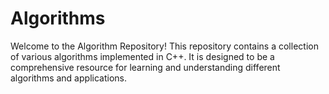 # Algorithms
Welcome to the Algorithm Repository! This repository contains a collection of various algorithms implemented in C++. It is designed to be a comprehensive resource for learning and understanding different algorithms and applications.
